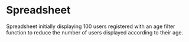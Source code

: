 # Spreadsheet
Spreadsheet initially displaying 100 users registered with an age filter function to reduce the number of users displayed according to their age.
